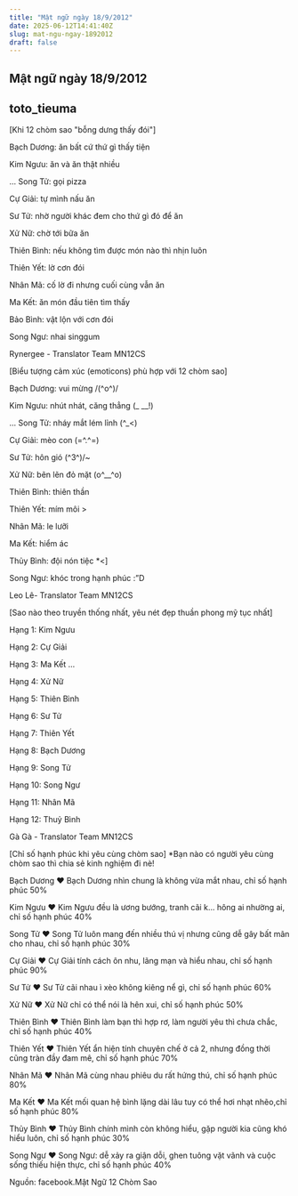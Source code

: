 ```yaml
---
title: "Mật ngữ ngày 18/9/2012"
date: 2025-06-12T14:41:40Z
slug: mat-ngu-ngay-1892012
draft: false
---
```


## Mật ngữ ngày 18/9/2012

## toto_tieuma

[Khi 12 chòm sao "bỗng dưng thấy đói"]

Bạch Dương: ăn bất cứ thứ gì thấy tiện
 
Kim Ngưu: ăn và ăn thật nhiều
 
...
Song Tử: gọi pizza
 
Cự Giải: tự mình nấu ăn
 
Sư Tử: nhờ người khác đem cho thứ gì đó để ăn
 
Xử Nữ: chờ tới bữa ăn
 
Thiên Bình: nếu không tìm được món nào thì nhịn luôn
 
Thiên Yết: lờ cơn đói
 
Nhân Mã: cố lờ đi nhưng cuối cùng vẫn ăn
 
Ma Kết: ăn món đầu tiên tìm thấy
 
Bảo Bình: vật lộn với cơn đói
 
Song Ngư: nhai singgum
 
Rynergee - Translator Team MN12CS
 
 
[Biểu tượng cảm xúc (emoticons) phù hợp với 12 chòm sao]

Bạch Dương: vui mừng /(^o^)/
 
Kim Ngưu: nhút nhát, căng thẳng (_ __!)
 
...
Song Tử: nháy mắt lém lỉnh (^_<)
 
Cự Giải: mèo con (=^.^=)
 
Sư Tử: hôn gió (^3^)/~
 
Xử Nữ: bẽn lẽn đỏ mặt (o^__^o)
 
Thiên Bình: thiên thần 
 
Thiên Yết: mím môi >
 
Nhân Mã: le lưỡi 
 
Ma Kết: hiểm ác 
 
Thủy Bình: đội nón tiệc *<]
 
Song Ngư: khóc trong hạnh phúc :”D
 
Leo Lê- Translator Team MN12CS
 
 
[Sao nào theo truyền thống nhất, yêu nét đẹp thuần phong mỹ tục nhất]

Hạng 1: Kim Ngưu
 
Hạng 2: Cự Giải
 
Hạng 3: Ma Kết
...
 
Hạng 4: Xử Nữ
 
Hạng 5: Thiên Bình
 
Hạng 6: Sư Tử
 
Hạng 7: Thiên Yết
 
Hạng 8: Bạch Dương
 
Hạng 9: Song Tử
 
Hạng 10: Song Ngư
 
Hạng 11: Nhân Mã
 
Hạng 12: Thuỷ Bình
 
Gà Gà - Translator Team MN12CS
 
 
[Chỉ số hạnh phúc khi yêu cùng chòm sao]
*Bạn nào có người yêu cùng chòm sao thì chia sẻ kinh nghiệm đi nè!

Bạch Dương ♥ Bạch Dương nhìn chung là không vừa mắt nhau, chỉ số hạnh phúc 50%
 
Kim Ngưu ♥ Kim Ngưu đều là ương bướng, tranh cãi k...
hông ai nhường ai, chỉ số hạnh phúc 40%
 
Song Tử ♥ Song Tử luôn mang đến nhiều thú vị nhưng cũng dễ gây bất mãn cho nhau, chỉ số hạnh phúc 30%
 
Cự Giải ♥ Cự Giải tính cách ôn nhu, lãng mạn và hiểu nhau, chỉ số hạnh phúc 90%
 
Sư Tử ♥ Sư Tử cãi nhau ì xèo không kiêng nể gì, chỉ số hạnh phúc 60%
 
Xử Nữ ♥ Xử Nữ chỉ có thể nói là hên xui, chỉ số hạnh phúc 50%
 
Thiên Bình ♥ Thiên Bình làm bạn thì hợp rơ, làm người yêu thì
chưa chắc, chỉ số hạnh phúc 40%
 
Thiên Yết ♥ Thiên Yết ẩn hiện tính chuyên chế ở cả 2, nhưng đồng thời cũng tràn đầy đam mê, chỉ số hạnh phúc 70%
 
Nhân Mã ♥ Nhân Mã cùng nhau phiêu du rất hứng thú, chỉ số hạnh phúc 80%
 
Ma Kết ♥ Ma Kết mối quan hệ bình lặng dài lâu tuy có thể hơi nhạt nhẽo,chỉ số hạnh phúc 80%
 
Thủy Bình ♥ Thủy Bình chính mình còn không hiểu, gặp người kia cũng khó hiểu luôn, chỉ số hạnh phúc 30%
 
Song Ngư ♥ Song Ngư: dễ xảy ra giận dỗi, ghen tuông vặt vãnh và cuộc sống thiếu hiện thực, chỉ số hạnh phúc 40%
 
 
Nguồn: facebook.Mật Ngữ 12 Chòm Sao